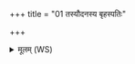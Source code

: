 +++
title = "01 तस्यौदनस्य बृहस्पतिः"

+++
<details><summary>मूलम् (WS)</summary>

तस्यौदनस्य बृहस्पतिः शिरो ब्रह्ममुखं सूर्याचन्द्रमसावक्ष्यौ बृहद्रथन्तरे श्रोत्रे ।  
अग्निरास्यं विद्युज्जिह्वा मरुतो दन्ताः पवमानः प्राणः ॥ १ ॥
</details>
